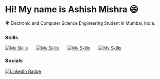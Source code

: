 Hi! My name is Ashish Mishra 😄
========================================================================================================================================

🌍 Electronic and Computer Science Engineering Student in Mumbai, India.
<br/>

### Skills

[![My Skills](https://skillicons.dev/icons?i=html,css)](https://skillicons.dev) &nbsp;&nbsp;&nbsp;&nbsp;&nbsp; [![My Skills](https://skillicons.dev/icons?i=js,react)](https://skillicons.dev) &nbsp;&nbsp;&nbsp;&nbsp;&nbsp; [![My Skills](https://skillicons.dev/icons?i=py,java)](https://skillicons.dev) &nbsp;&nbsp;&nbsp;&nbsp;&nbsp; [![My Skills](https://skillicons.dev/icons?i=scss,figma)](https://skillicons.dev)
<br/>

### Socials

<div id="badges">
  <a href="https://www.linkedin.com/in/ashish-mishra-0ba996217/">
    <img src="https://img.shields.io/badge/LinkedIn-blue?style=for-the-badge&logo=linkedin&logoColor=white" alt="LinkedIn Badge"/>
  </a>
</div>
